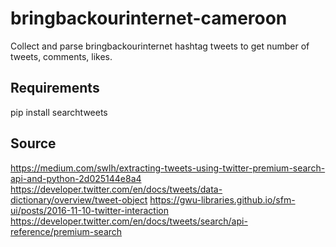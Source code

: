 # bringbackourinternet-cameroon
Collect and parse bringbackourinternet hashtag tweets to get number of tweets, comments, likes.

## Requirements
pip install searchtweets

## Source
https://medium.com/swlh/extracting-tweets-using-twitter-premium-search-api-and-python-2d025144e8a4
https://developer.twitter.com/en/docs/tweets/data-dictionary/overview/tweet-object
https://gwu-libraries.github.io/sfm-ui/posts/2016-11-10-twitter-interaction
https://developer.twitter.com/en/docs/tweets/search/api-reference/premium-search
